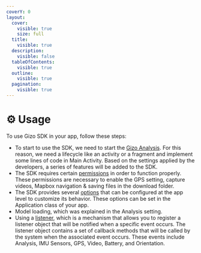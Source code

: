 ```yaml
---
coverY: 0
layout:
  cover:
    visible: true
    size: full
  title:
    visible: true
  description:
    visible: false
  tableOfContents:
    visible: true
  outline:
    visible: true
  pagination:
    visible: true
---
```


# ⚙ Usage

To use Gizo SDK in your app, follow these steps:

* To start to use the SDK, we need to start the [Gizo Analysis](start-gizo-analysis.md). For this reason, we need a lifecycle like an activity or a fragment and implement some lines of code in Main Activity. Based on the settings applied by the developers, a series of features will be added to the SDK.
* The SDK requires certain [permissions](permissions.md) in order to function properly. These permissions are necessary to enable the GPS setting, capture videos, Mapbox navigation & saving files in the download folder.
* The SDK provides several [options](app-options-setting/) that can be configured at the app level to customize its behavior. These options can be set in the Application class of your app.
* Model loading, which was explained in the Analysis setting.
* Using a [listener](call-back-listeners.md), which is a mechanism that allows you to register a listener object that will be notified when a specific event occurs. The listener object contains a set of callback methods that will be called by the system when the associated event occurs. These events include Analysis, IMU Sensors, GPS, Video, Battery, and Orientation.



































##
